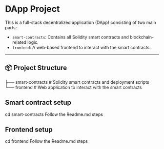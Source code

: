 # DApp Project

This is a full-stack decentralized application (DApp) consisting of two main parts:

- `smart-contracts`: Contains all Solidity smart contracts and blockchain-related logic.
- `frontend`: A web-based frontend to interact with the smart contracts.

---

## 📦 Project Structure

├── smart-contracts # Solidity smart contracts and deployment scripts
└── frontend # Web application to interact with the smart contracts

## Smart contract setup

cd smart-contracts
Follow the Readme.md steps

## Frontend setup

cd frontend
Follow the Readme.md steps
